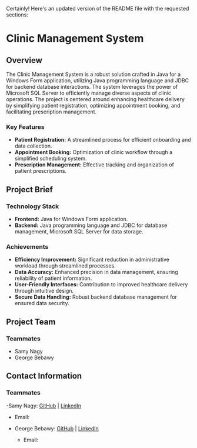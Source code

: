 Certainly! Here's an updated version of the README file with the requested sections:

# Clinic Management System

## Overview

The Clinic Management System is a robust solution crafted in Java for a Windows Form application, utilizing Java programming language and JDBC for backend database interactions. The system leverages the power of Microsoft SQL Server to efficiently manage diverse aspects of clinic operations. The project is centered around enhancing healthcare delivery by simplifying patient registration, optimizing appointment booking, and facilitating prescription management.

### Key Features

- **Patient Registration:** A streamlined process for efficient onboarding and data collection.
- **Appointment Booking:** Optimization of clinic workflow through a simplified scheduling system.
- **Prescription Management:** Effective tracking and organization of patient prescriptions.

## Project Brief

### Technology Stack

- **Frontend:** Java for Windows Form application.
- **Backend:** Java programming language and JDBC for database management, Microsoft SQL Server for data storage.

### Achievements

- **Efficiency Improvement:** Significant reduction in administrative workload through streamlined processes.
- **Data Accuracy:** Enhanced precision in data management, ensuring reliability of patient information.
- **User-Friendly Interfaces:** Contribution to improved healthcare delivery through intuitive design.
- **Secure Data Handling:** Robust backend database management for ensured data security.

## Project Team

### Teammates

- Samy Nagy
- George Bebawy

## Contact Information

### Teammates

-Samy Nagy: [GitHub](https://github.com/samynagy) | [LinkedIn](https://www.linkedin.com/in/samy-nagy-46ba41233/)
  - Email: [](mailto:samynagy95@gmail.com)

- George Bebawy: [GitHub](https://github.com/George-Bebawy) | [LinkedIn](https://www.linkedin.com/in/george-bebawy/)
  - Email: [](mailto:georgebebawy12@gmail.com)

